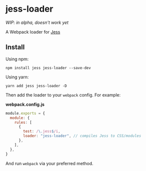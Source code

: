 # jess-loader

_WIP: in alpha, doesn't work yet_

A Webpack loader for [Jess](https://jesscss.github.io/)

## Install

Using npm:

```console
npm install jess jess-loader --save-dev
```

Using yarn:

```console
yarn add jess jess-loader -D
```

Then add the loader to your `webpack` config. For example:

**webpack.config.js**

```js
module.exports = {
  module: {
    rules: [
      {
        test: /\.jess$/i,
        loader: "jess-loader", // compiles Jess to CSS/modules
      },
    ],
  },
}
```

And run `webpack` via your preferred method.